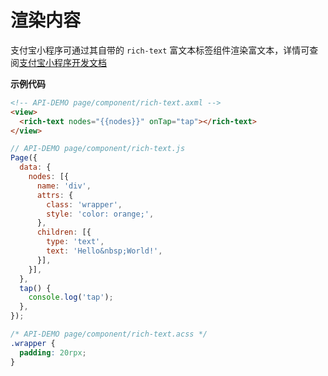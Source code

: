 # 渲染内容

支付宝小程序可通过其自带的 `rich-text` 富文本标签组件渲染富文本，详情可查阅[支付宝小程序开发文档](https://docs.alipay.com/mini/component/rich-text)

**示例代码**

```html
<!-- API-DEMO page/component/rich-text.axml -->
<view>
  <rich-text nodes="{{nodes}}" onTap="tap"></rich-text>
</view>
```

```javascript
// API-DEMO page/component/rich-text.js
Page({
  data: {
    nodes: [{
      name: 'div',
      attrs: {
        class: 'wrapper',
        style: 'color: orange;',
      },
      children: [{
        type: 'text',
        text: 'Hello&nbsp;World!',
      }],
    }],
  },
  tap() {
    console.log('tap');
  },
});
```

```css
/* API-DEMO page/component/rich-text.acss */
.wrapper {
  padding: 20rpx;
}
```